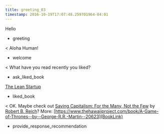 ```yaml
---
title: greeting_03
timestamp: 2016-10-19T17:07:48.259701964-04:01
---
```


Hello
* greeting

< Aloha Human!
* welcome

< What have you read recently you liked?
* ask_liked_book

[The Lean Startup](BookTitle)
* liked_book

< OK. Maybe check out [Saving Capitalism: For the Many, Not the Few](BookTitle) by [Robert B. Reich](AuthorName)? More: [https://www.thehawaiiproject.com/book/A-Game-of-Thrones--by--George-R.R.-Martin--20623](BookLink)
* provide_response_recommendation
